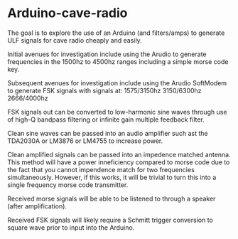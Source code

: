 # Arduino-cave-radio
The goal is to explore the use of an Arduino (and filters/amps) to generate ULF signals for cave radio cheaply and easily. 

Initial avenues for investigation include using the Arudio to generate frequencies in the 1500hz to 4500hz ranges including a simple 
morse code key.

Subsequent avenues for investigation include using the Arudio SoftModem to generate FSK signals with signals at: 
1575/3150hz
3150/6300hz
2666/4000hz

FSK signals out can be converted to low-harmonic sine waves through use of high-Q bandpass filtering or infinite gain multiple feedback filter. 

Clean sine waves can be passed into an audio amplifier such ast the TDA2030A or LM3876 or LM4755 to increase power.

Clean amplified signals can be passed into an impedence matched antenna. This method will have a power inneficiency compared to morse code
due to the fact that you cannot impendence match for two frequencies simultaneously. However, if this works, it will be trivial to turn 
this into a single frequency morse code transmitter. 

Received morse signals will be able to be listened to through a speaker (after amplification). 

Received FSK signals will likely require a Schmitt trigger conversion to square wave prior to input into the Arduino.
